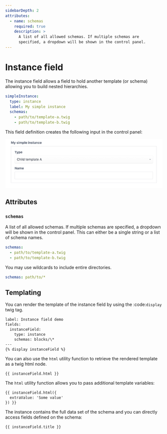 ```yaml
---
sidebarDepth: 2
attributes:
  - name: schemas
    required: true
    description: >
      A list of all allowed schemas. If multiple schemas are
      specified, a dropdown will be shown in the control panel.
---
```


# Instance field

The instance field allows a field to hold another template (or schema)
allowing you to build nested hierarchies.

```yaml
simpleInstance:
  type: instance
  label: My simple instance
  schemas:
    - path/to/template-a.twig
    - path/to/template-b.twig
```

This field definition creates the following input in the control panel:

![An instance field in the control panel](./images/instance-field-01.png)

## Attributes

<tcf-field-attribs :page="$page" />

### `schemas`

A list of all allowed schemas. If multiple schemas are specified, a dropdown
will be shown in the control panel. This can either be a single string or a list
of schema names.

```yaml
schemas:
  - path/to/template-a.twig
  - path/to/template-b.twig
```

You may use wildcards to include entire directories.

```yaml
schemas: path/to/*
```

## Templating

You can render the template of the instance field by using the :code:`display`
twig tag.

```twig
label: Instance field demo
fields:
  instanceField:
    type: instance
    schemas: blocks/\*
---
{% display instanceField %}
```

You can also use the `html` utility function to retrieve the rendered
template as a twig html node.

```twig
{{ instanceField.html }}
```

The `html` utility function allows you to pass additional template
variables:

```twig
{{ instanceField.html({
  extraValue: 'Some value'
}) }}
```

The instance contains the full data set of the schema and you can directly
access fields defined on the schema:

```twig
{{ instanceField.title }}
```

